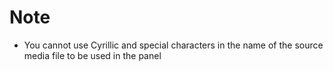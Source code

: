 # Note

* You cannot use Cyrillic and special characters in the name of the source media file to be used in the panel
